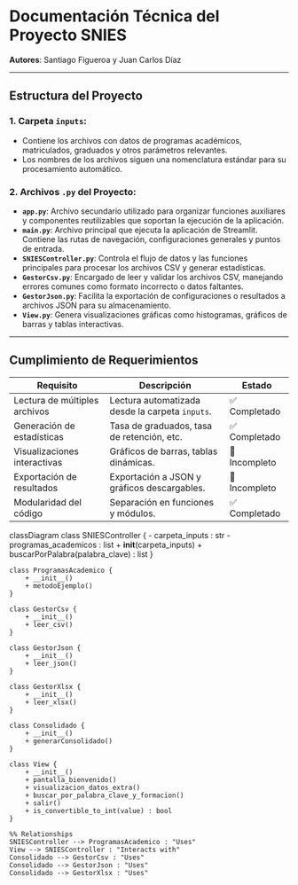 # Documentación Técnica del Proyecto SNIES

**Autores**: Santiago Figueroa y Juan Carlos Díaz

---

## Estructura del Proyecto

### 1. Carpeta `inputs`:
- Contiene los archivos con datos de programas académicos, matriculados, graduados y otros parámetros relevantes.
- Los nombres de los archivos siguen una nomenclatura estándar para su procesamiento automático.

### 2. Archivos `.py` del Proyecto:
- **`app.py`**: Archivo secundario utilizado para organizar funciones auxiliares y componentes reutilizables que soportan la ejecución de la aplicación.
- **`main.py`**: Archivo principal que ejecuta la aplicación de Streamlit. Contiene las rutas de navegación, configuraciones generales y puntos de entrada.
- **`SNIESController.py`**: Controla el flujo de datos y las funciones principales para procesar los archivos CSV y generar estadísticas.
- **`GestorCsv.py`**: Encargado de leer y validar los archivos CSV, manejando errores comunes como formato incorrecto o datos faltantes.
- **`GestorJson.py`**: Facilita la exportación de configuraciones o resultados a archivos JSON para su almacenamiento.
- **`View.py`**: Genera visualizaciones gráficas como histogramas, gráficos de barras y tablas interactivas.

---

## Cumplimiento de Requerimientos

| Requisito                   | Descripción                                      | Estado        |
|-----------------------------|--------------------------------------------------|---------------|
| Lectura de múltiples archivos | Lectura automatizada desde la carpeta `inputs`. | ✅ Completado |
| Generación de estadísticas   | Tasa de graduados, tasa de retención, etc.       | ✅ Completado |
| Visualizaciones interactivas | Gráficos de barras, tablas dinámicas.           | 🔄 Incompleto |
| Exportación de resultados    | Exportación a JSON y gráficos descargables.      | 🔄 Incompleto |
| Modularidad del código       | Separación en funciones y módulos.              | ✅ Completado |

classDiagram
    class SNIESController {
        - carpeta_inputs : str
        - programas_academicos : list
        + __init__(carpeta_inputs)
        + buscarPorPalabra(palabra_clave) : list
    }

    class ProgramasAcademico {
        + __init__()
        + metodoEjemplo()
    }

    class GestorCsv {
        + __init__()
        + leer_csv()
    }

    class GestorJson {
        + __init__()
        + leer_json()
    }

    class GestorXlsx {
        + __init__()
        + leer_xlsx()
    }

    class Consolidado {
        + __init__()
        + generarConsolidado()
    }

    class View {
        + __init__()
        + pantalla_bienvenido()
        + visualizacion_datos_extra()
        + buscar_por_palabra_clave_y_formacion()
        + salir()
        + is_convertible_to_int(value) : bool
    }

    %% Relationships
    SNIESController --> ProgramasAcademico : "Uses"
    View --> SNIESController : "Interacts with"
    Consolidado --> GestorCsv : "Uses"
    Consolidado --> GestorJson : "Uses"
    Consolidado --> GestorXlsx : "Uses"

